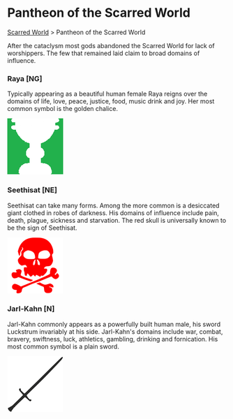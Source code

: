 # Pantheon of the Scarred World 
[Scarred World](.\scarred-world.md) > Pantheon of the Scarred World

After the cataclysm most gods abandoned the Scarred World for lack of worshippers. The few that remained laid claim to broad domains of influence.

### Raya [NG]

Typically appearing as a beautiful human female Raya reigns over the domains of life, love, peace, justice, food, music drink and joy. Her most common symbol is the golden chalice.

![](../images/chalice.png)

### Seethisat [NE]

Seethisat can take many forms. Among the more common is a desiccated giant clothed in robes of darkness. His domains of influence include pain, death, plague, sickness and starvation. The red skull is universally known to be the sign of Seethisat.

![](../images/red-skull.png)

### Jarl-Kahn [N]
Jarl-Kahn commonly appears as a powerfully built human male, his sword Luckstrum invariably at his side. Jarl-Kahn's domains include war, combat, bravery, swiftness, luck, athletics, gambling, drinking and fornication. His most common symbol is a plain sword.

![](../images/sword.png)
